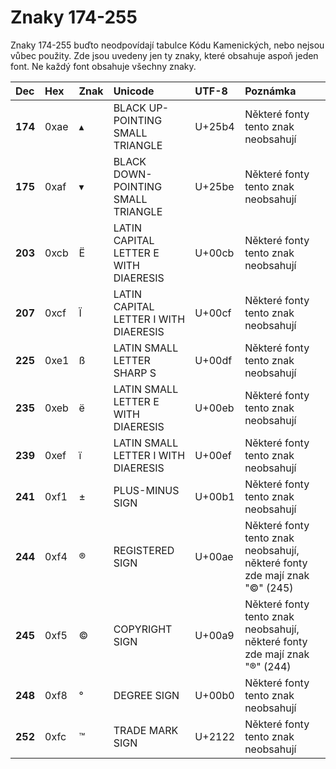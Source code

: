 # Znaky 174-255

Znaky 174-255 buďto neodpovídají tabulce Kódu Kamenických, nebo nejsou vůbec použity. Zde jsou uvedeny jen ty znaky, které obsahuje aspoň jeden font. Ne každý font obsahuje všechny znaky.

| Dec | Hex | Znak | Unicode | UTF-8 | Poznámka |
| :--- | :--- | :--- | :--- | :--- | :--- |
| **174** | 0xae | ▴ | BLACK UP-POINTING SMALL TRIANGLE | U+25b4 | Některé fonty tento znak neobsahují |
| **175** | 0xaf | ▾ | BLACK DOWN-POINTING SMALL TRIANGLE | U+25be | Některé fonty tento znak neobsahují |
| **203** | 0xcb | Ë | LATIN CAPITAL LETTER E WITH DIAERESIS | U+00cb | Některé fonty tento znak neobsahují |
| **207** | 0xcf | Ï | LATIN CAPITAL LETTER I WITH DIAERESIS | U+00cf | Některé fonty tento znak neobsahují |
| **225** | 0xe1 | ß | LATIN SMALL LETTER SHARP S | U+00df | Některé fonty tento znak neobsahují |
| **235** | 0xeb | ë | LATIN SMALL LETTER E WITH DIAERESIS | U+00eb | Některé fonty tento znak neobsahují |
| **239** | 0xef | ï | LATIN SMALL LETTER I WITH DIAERESIS | U+00ef | Některé fonty tento znak neobsahují |
| **241** | 0xf1 | ± | PLUS-MINUS SIGN | U+00b1 | Některé fonty tento znak neobsahují |
| **244** | 0xf4 | ® | REGISTERED SIGN | U+00ae | Některé fonty tento znak neobsahují, některé fonty zde mají znak "©" \(245\) |
| **245** | 0xf5 | © | COPYRIGHT SIGN | U+00a9 | Některé fonty tento znak neobsahují, některé fonty zde mají znak "®" \(244\) |
| **248** | 0xf8 | ° | DEGREE SIGN | U+00b0 | Některé fonty tento znak neobsahují |
| **252** | 0xfc | ™ | TRADE MARK SIGN | U+2122 | Některé fonty tento znak neobsahují |
